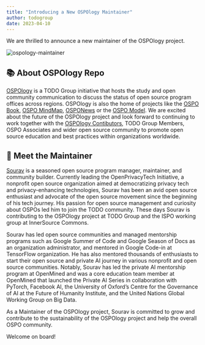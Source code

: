 ```yaml
---
title: "Introducing a New OSPOlogy Maintainer"
author: todogroup
date: 2023-04-10
---
```


We are thrilled to announce a new maintainer of the OSPOlogy project. 

![ospology-maintainer](/img/blog/ospology-maintainer-cover.png) 

## 📚 About OSPOlogy Repo

[OSPOlogy](https://github.com/todogroup/ospology) is a TODO Group initiative that hosts the study and open community 
communication to discuss the status of open source program offices across regions. OSPOlogy is also the home of projects 
like the [OSPO Book](https://github.com/todogroup/ospology/tree/main/ospo-book), [OSPO MindMap](https://ospomindmap.todogroup.org/), 
[OSPONews](https://github.com/todogroup/ospology/tree/main/newsletter) or the [OSPO Model](https://github.com/todogroup/ospology/tree/main/ospo-model/en). We are excited about the future 
of the OSPOlogy project and look forward to continuing to work together with the [OSPOlogy Contibutors](https://github.com/orgs/todogroup/teams/ospology-contributors), TODO Group Members, 
OSPO Associates and wider open source community to promote open source education and best practices within organizations worldwide.

## 👋 Meet the Maintainer

[Sourav](https://github.com/souravcipher) is a seasoned open source program manager, maintainer, and community builder. Currently leading the OpenPrivacyTech Initiative, 
a nonprofit open source organization aimed at democratizing privacy tech and 
privacy-enhancing technologies, Sourav has been an avid open source enthusiast and advocate of the open source movement since the 
beginning of his tech journey. His passion for open source management and curiosity about OSPOs led him to join the TODO 
community. These days Sourav is contributing to the OSPOlogy project at TODO Group and the ISPO working group at InnerSource 
Commons.

Sourav has led open source communities and managed mentorship programs such as Google Summer of Code and Google Season of Docs 
as an organization administrator, and mentored in Google Code-in at TensorFlow organization. He has also mentored thousands of 
enthusiasts to start their open source and private AI journey in various nonprofit and open source communities. Notably, Sourav 
has led the private AI mentorship program at OpenMined and was a core education team member at OpenMined that launched the 
Private AI Series in collaboration with PyTorch, Facebook AI, the University of Oxford’s Centre for the Governance of AI at 
the Future of Humanity Institute, and the United Nations Global Working Group on Big Data.

As a Maintainer of the OSPOlogy project, Sourav is committed to grow and contribute 
to the sustainability of the OSPOlogy project and help the overall OSPO community.

Welcome on board!
